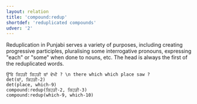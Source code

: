 ```yaml
---
layout: relation
title: 'compound:redup'
shortdef: 'reduplicated compounds'
udver: '2'
---
```


Reduplication in Punjabi serves a variety of purposes, including creating progressive participles, pluralising some interrogative pronouns, expressing "each" or "some" when done to nouns, etc. The head is always the first of the reduplicated words.

~~~ sdparse
ਉੱਥੇ ਕਿਹੜੀ ਕਿਹੜੀ ਥਾਂ ਵੇਖੀ ? \n there which which place saw ?
det(ਥਾਂ, ਕਿਹੜੀ-2)
det(place, which-9)
compound:redup(ਕਿਹੜੀ-2, ਕਿਹੜੀ-3)
compound:redup(which-9, which-10)
~~~
<!-- Interlanguage links updated Po 11. listopadu 2024, 20:10:39 CET -->
